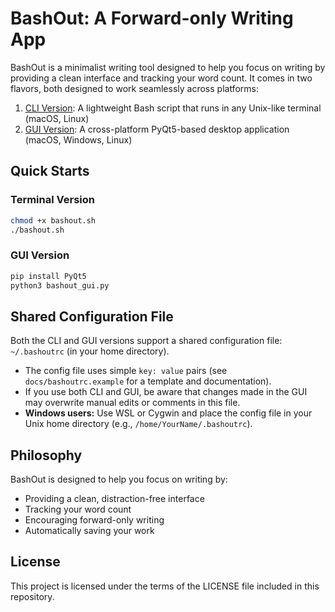 # BashOut: A Forward-only Writing App

BashOut is a minimalist writing tool designed to help you focus on writing by providing a clean interface and tracking your word count. It comes in two flavors, both designed to work seamlessly across platforms:

1. [CLI Version](docs/bash-version.md): A lightweight Bash script that runs in any Unix-like terminal (macOS, Linux)
2. [GUI Version](docs/gui-version.md): A cross-platform PyQt5-based desktop application (macOS, Windows, Linux)

## Quick Starts

### Terminal Version
```bash
chmod +x bashout.sh
./bashout.sh
```

### GUI Version
```bash
pip install PyQt5
python3 bashout_gui.py
```

## Shared Configuration File

Both the CLI and GUI versions support a shared configuration file: `~/.bashoutrc` (in your home directory).
- The config file uses simple `key: value` pairs (see `docs/bashoutrc.example` for a template and documentation).
- If you use both CLI and GUI, be aware that changes made in the GUI may overwrite manual edits or comments in this file.
- **Windows users:** Use WSL or Cygwin and place the config file in your Unix home directory (e.g., `/home/YourName/.bashoutrc`).

## Philosophy

BashOut is designed to help you focus on writing by:
- Providing a clean, distraction-free interface
- Tracking your word count
- Encouraging forward-only writing
- Automatically saving your work

## License

This project is licensed under the terms of the LICENSE file included in this repository. 